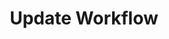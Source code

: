 ---
title: Update Workflow
excerpt: >-
  Update a [Workflow](#schema_workflow) object by setting the values of the
  parameters passed. Any parameters not provided will be left unchanged.
api:
  file: botpress-api.json
  operationId: updateWorkflow
deprecated: false
hidden: false
metadata:
  title: ''
  description: ''
  robots: index
next:
  description: ''
---